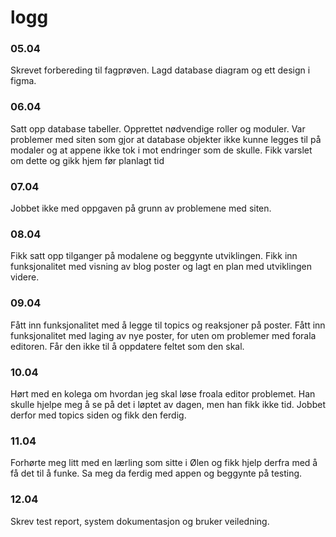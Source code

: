 # logg
### 05.04 
Skrevet forbereding til fagprøven. Lagd database diagram og ett design i figma.

### 06.04 
Satt opp database tabeller. Opprettet nødvendige roller og moduler. Var problemer med siten som gjor at database objekter ikke kunne legges til på modaler og at appene ikke tok i mot endringer som de skulle. Fikk varslet om dette og gikk hjem før planlagt tid

### 07.04 
Jobbet ikke med oppgaven på grunn av problemene med siten.

### 08.04 
Fikk satt opp tilganger på modalene og beggynte utviklingen. Fikk inn funksjonalitet med visning av blog poster og lagt en plan med utviklingen videre.

### 09.04
Fått inn funksjonalitet med å legge til topics og reaksjoner på poster. Fått inn funksjonalitet med laging av nye poster, for uten om problemer med forala editoren. Får den ikke til å oppdatere feltet som den skal.

### 10.04
Hørt med en kolega om hvordan jeg skal løse froala editor problemet. Han skulle hjelpe meg å se på det i løptet av dagen, men han fikk ikke tid. Jobbet derfor med topics siden og fikk den ferdig.

### 11.04
Forhørte meg litt med en lærling som sitte i Ølen og fikk hjelp derfra med å få det til å funke. Sa meg da ferdig med appen og beggynte på testing.

### 12.04
Skrev test report, system dokumentasjon og bruker veiledning.



